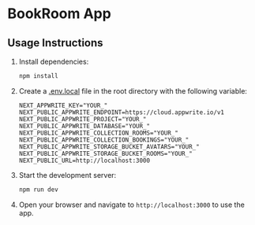 # BookRoom App

## Usage Instructions

1. Install dependencies:

   ```sh
   npm install
   ```

2. Create a [.env.local](http://_vscodecontentref_/1) file in the root directory with the following variable:

   ```env
   NEXT_APPWRITE_KEY="YOUR_"
   NEXT_PUBLIC_APPWRITE_ENDPOINT=https://cloud.appwrite.io/v1
   NEXT_PUBLIC_APPWRITE_PROJECT="YOUR_"
   NEXT_PUBLIC_APPWRITE_DATABASE="YOUR_"
   NEXT_PUBLIC_APPWRITE_COLLECTION_ROOMS="YOUR_"
   NEXT_PUBLIC_APPWRITE_COLLECTION_BOOKINGS="YOUR_"
   NEXT_PUBLIC_APPWRITE_STORAGE_BUCKET_AVATARS="YOUR_"
   NEXT_PUBLIC_APPWRITE_STORAGE_BUCKET_ROOMS="YOUR_"
   NEXT_PUBLIC_URL=http://localhost:3000
   ```

3. Start the development server:

   ```sh
   npm run dev
   ```

4. Open your browser and navigate to `http://localhost:3000` to use the app.

<!-- 2:46 -->
